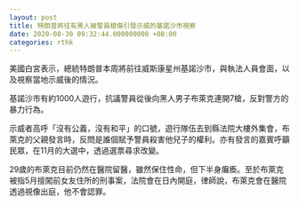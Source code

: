 ```yaml
---
layout: post
title: 特朗普將往有黑人被警員槍傷引發示威的基諾沙市視察
date: 2020-08-30 09:32:44.000000000 +08:00
categories: rthk
---
```


美國白宮表示，總統特朗普本周將前往威斯康星州基諾沙市，與執法人員會面，以及視察當地示威後的情況。

基諾沙市有約1000人遊行，抗議警員從後向黑人男子布萊克連開7槍，反對警方的暴力行為。

示威者高呼「沒有公義，沒有和平」的口號，遊行隊伍去到縣法院大樓外集會，布萊克的父親發言時，反問是誰個賦予警員殺害他兒子的權利。亦有發言的嘉賓呼籲民眾，在11月的大選中，透過選票尋求改變。

29歲的布萊克目前仍然在醫院留醫，雖然保住性命，但下半身癱瘓。至於布萊克被指5月擅闖前女友住所的刑事案，法院會在日內開庭，律師說，布萊克會在醫院透過視像出庭，他不會認罪。
